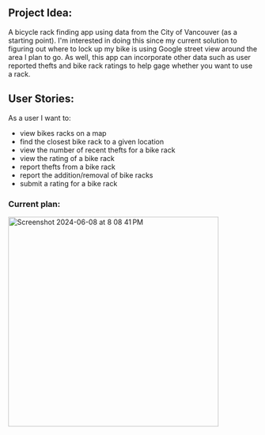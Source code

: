 ## Project Idea:
A bicycle rack finding app using data from the City of Vancouver (as a starting point). I'm interested in doing this since my current solution to figuring out where to lock up my bike is using Google street view around the area I plan to go. As well, this app can incorporate other data such as user reported thefts and bike rack ratings to help gage whether you want to use a rack.

## User Stories:
As a user I want to:
* view bikes racks on a map
* find the closest bike rack to a given location
* view the number of recent thefts for a bike rack
* view the rating of a bike rack
* report thefts from a bike rack
* report the addition/removal of bike racks
* submit a rating for a bike rack

### Current plan:
<img width="425" alt="Screenshot 2024-06-08 at 8 08 41 PM" src="https://github.com/Christine-Anderson/bike-rack-finder-app/assets/114715340/3afde3fb-dfe0-4f85-be7d-273bd8c26d84">
